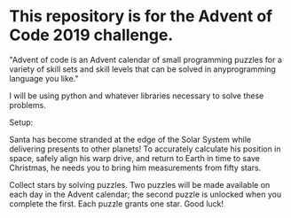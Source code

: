 # This repository is for the Advent of Code 2019 challenge. 

"Advent of code is an Advent calendar of small programming puzzles for a  variety of skill sets and skill levels that can be solved in anyprogramming language you like."

I  will be using python and whatever libraries necessary to solve these problems.

Setup:

Santa has become stranded at the edge of the Solar System while delivering presents to other planets! To accurately calculate his position in space, safely align his warp drive, and return to Earth in time to save Christmas, he needs you to bring him measurements from fifty stars.

Collect stars by solving puzzles. Two puzzles will be made available on each day in the Advent calendar; the second puzzle is unlocked when you complete the first. Each puzzle grants one star. Good luck!
